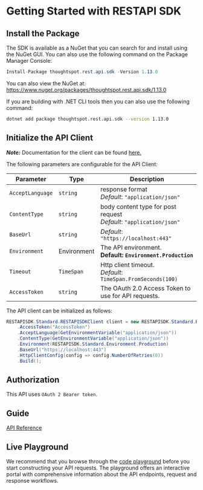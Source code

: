 
# Getting Started with RESTAPI SDK

## Install the Package

The SDK is available as a NuGet that you can search for and install using the NuGet GUI. You can also use the following command on the Package Manager Console:

```csharp
Install-Package thoughtspot.rest.api.sdk -Version 1.13.0
```

You can also view the NuGet at:
https://www.nuget.org/packages/thoughtspot.rest.api.sdk/1.13.0

If you are building with .NET CLI tools then you can also use the following command:

```bash
dotnet add package thoughtspot.rest.api.sdk --version 1.13.0
```

## Initialize the API Client

**_Note:_** Documentation for the client can be found [here.](doc/client.md)

The following parameters are configurable for the API Client:

| Parameter | Type | Description |
|  --- | --- | --- |
| `AcceptLanguage` | `string` | response format<br>*Default*: `"application/json"` |
| `ContentType` | `string` | body content type for post request<br>*Default*: `"application/json"` |
| `BaseUrl` | `string` | *Default*: `"https://localhost:443"` |
| `Environment` | Environment | The API environment. <br> **Default: `Environment.Production`** |
| `Timeout` | `TimeSpan` | Http client timeout.<br>*Default*: `TimeSpan.FromSeconds(100)` |
| `AccessToken` | `string` | The OAuth 2.0 Access Token to use for API requests. |

The API client can be initialized as follows:

```csharp
RESTAPISDK.Standard.RESTAPISDKClient client = new RESTAPISDK.Standard.RESTAPISDKClient.Builder()
    .AccessToken("AccessToken")
    .AcceptLanguage(GetEnvironmentVariable("application/json"))
    .ContentType(GetEnvironmentVariable("application/json"))
    .Environment(RESTAPISDK.Standard.Environment.Production)
    .BaseUrl("https://localhost:443")
    .HttpClientConfig(config => config.NumberOfRetries(0))
    .Build();
```

## Authorization

This API uses `OAuth 2 Bearer token`.

## Guide
[API Reference](https://github.com/thoughtspot/rest-api-sdk/blob/1.13.0/Typescript/doc/README.md)
## Live Playground
We recommend that you browse through the [code playground](https://try-everywhere.thoughtspot.cloud/v2/#/everywhere/api/rest/playgroundV2) before you start constructing your API requests. The playground offers an interactive portal with comprehensive information about the API endpoints, request and response workflows.
